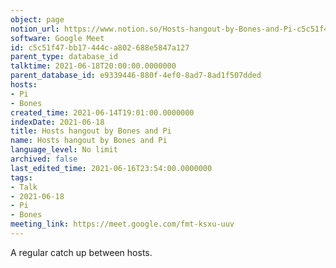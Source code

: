 ```yaml
---
object: page
notion_url: https://www.notion.so/Hosts-hangout-by-Bones-and-Pi-c5c51f47bb17444ca802688e5847a127
software: Google Meet
id: c5c51f47-bb17-444c-a802-688e5847a127
parent_type: database_id
talktime: 2021-06-18T20:00:00.0000000
parent_database_id: e9339446-880f-4ef0-8ad7-8ad1f507dded
hosts:
- Pi
- Bones
created_time: 2021-06-14T19:01:00.0000000
indexDate: 2021-06-18
title: Hosts hangout by Bones and Pi
name: Hosts hangout by Bones and Pi
language_level: No limit
archived: false
last_edited_time: 2021-06-16T23:54:00.0000000
tags:
- Talk
- 2021-06-18
- Pi
- Bones
meeting_link: https://meet.google.com/fmt-ksxu-uuv
---
```


A regular catch up between hosts.


